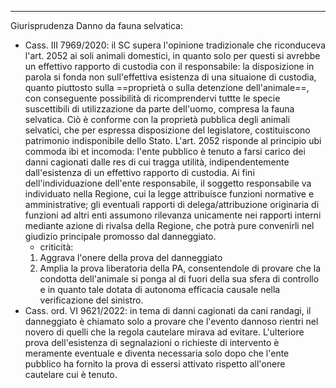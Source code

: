 --- 
Giurisprudenza
Danno da fauna selvatica:
- Cass. III 7969/2020: il SC supera l'opinione tradizionale che riconduceva l'art. 2052 ai soli animali domestici, in quanto solo per questi si avrebbe un effettivo rapporto di custodia con il responsabile: la disposizione in parola si fonda non sull'effettiva esistenza di una situaione di custodia, quanto piuttosto sulla ==proprietà o sulla detenzione dell'animale==, con conseguente possibilità di ricomprendervi tuttte le specie suscettibili di utilizzazione da parte dell'uomo, compresa la fauna selvatica. Ciò è conforme con la proprietà pubblica degli animali selvatici, che per espressa disposizione del legislatore, costituiscono patrimonio indisponibile dello Stato. L'art. 2052 risponde al principio ubi commoda ibi et incomoda: l'ente pubblico è tenuto a farsi carico dei danni cagionati dalle res di cui tragga utilità, indipendentemente dall'esistenza di un effettivo rapporto di custodia.  Ai fini dell'individuazione dell'ente responsabile, il soggetto responsabile va individuato nella Regione, cui la legge attribuisce funzioni normative e amministrative; gli eventuali rapporti di delega/attribuzione originaria di funzioni ad altri enti assumono rilevanza unicamente nei rapporti interni mediante azione di rivalsa della Regione, che potrà pure convenirli nel giudizio principale promosso dal danneggiato.
	- criticità:
	1. Aggrava l'onere della prova del danneggiato
	2. Amplia la prova liberatoria della PA, consentendole di provare che la condotta dell'animale si ponga al di fuori della sua sfera di controllo e in quanto tale dotata di autonoma efficacia causale nella verificazione del sinistro.
- Cass. ord. VI 9621/2022: in tema di danni cagionati da cani randagi, il danneggiato è chiamato solo a provare che l'evento dannoso rientri nel novero di quelli che la regola cautelare mirava ad evitare. L'ulteriore prova dell'esistenza di segnalazioni o richieste di intervento è meramente eventuale e diventa necessaria solo dopo che l'ente pubblico ha fornito la prova di essersi attivato rispetto all'onere cautelare cui è tenuto.